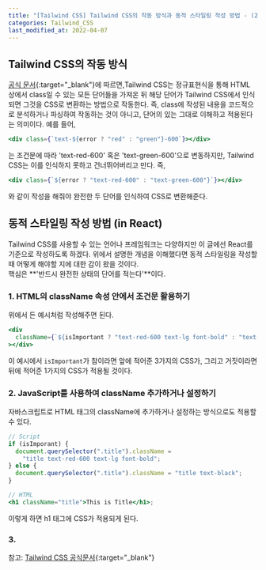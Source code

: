 ```yaml
---
title: "[Tailwind CSS] Tailwind CSS의 작동 방식과 동적 스타일링 작성 방법 - (2)"
categories: Tailwind_CSS
last_modified_at: 2022-04-07
---
```


## Tailwind CSS의 작동 방식

[공식 문서](https://tailwindcss.com/docs/content-configuration#class-detection-in-depth){:target="\_blank"}에 따르면,Tailwind CSS는 정규표현식을 통해 HTML 상에서 class일 수 있는 모든 단어들을 가져온 뒤 해당 단어가 Tailwind CSS에서 인식되면 그것을 CSS로 변환하는 방법으로 작동한다. 즉, class에 작성된 내용을 코드적으로 분석하거나 파싱하여 작동하는 것이 아니고, 단어의 있는 그대로 이해하고 적용된다는 의미이다. 예를 들어,

```jsx
<div class={`text-${error ? "red" : "green"}-600`}></div>
```

는 조건문에 따라 'text-red-600' 혹은 'text-green-600'으로 변동하지만, Tailwind CSS는 이를 인식하지 못하고 건너뛰어버리고 만다. 즉,

```jsx
<div class={`${error ? "text-red-600" : "text-green-600"}`}></div>
```

와 같이 작성을 해줘야 완전한 두 단어를 인식하여 CSS로 변환해준다.

## 동적 스타일링 작성 방법 (in React)

Tailwind CSS를 사용할 수 있는 언어나 프레임워크는 다양하지만 이 글에선 React를 기준으로 작성하도록 하겠다.
위에서 설명한 개념을 이해했다면 동적 스타일링을 작성할 때 어떻게 해야할 지에 대한 감이 왔을 것이다.  
핵심은 **'반드시 완전한 상태의 단어를 적는다'**이다.

### 1. HTML의 className 속성 안에서 조건문 활용하기

위에서 든 예시처럼 작성해주면 된다.

```jsx
<div
  className={`${isImportant ? "text-red-600 text-lg font-bold" : "text-black"}`}
></div>
```

이 예시에서 `isImportant`가 참이라면 앞에 적어준 3가지의 CSS가, 그리고 거짓이라면 뒤에 적어준 1가지의 CSS가 적용될 것이다.

### 2. JavaScript를 사용하여 className 추가하거나 설정하기

자바스크립트로 HTML 태그의 className에 추가하거나 설정하는 방식으로도 적용할 수 있다.

```jsx
// Script
if (isImporant) {
  document.querySelector(".title").className =
    "title text-red-600 text-lg font-bold";
} else {
  document.querySelector(".title").className = "title text-black";
}

// HTML
<h1 className="title">This is Title</h1>;
```

이렇게 하면 h1 태그에 CSS가 적용되게 된다.

### 3.

참고: [Tailwind CSS 공식문서](https://tailwindcss.com/docs/installation){:target="\_blank"}
